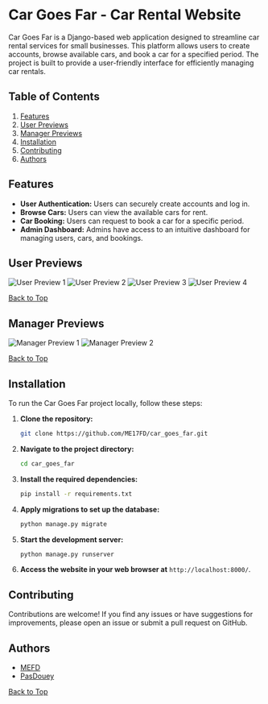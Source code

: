 # Car Goes Far - Car Rental Website

Car Goes Far is a Django-based web application designed to streamline car rental services for small businesses. This platform allows users to create accounts, browse available cars, and book a car for a specified period. The project is built to provide a user-friendly interface for efficiently managing car rentals.

## Table of Contents
1. [Features](#features)
2. [User Previews](#user-previews)
3. [Manager Previews](#manager-previews)
4. [Installation](#installation)
5. [Contributing](#contributing)
6. [Authors](#authors)


## Features
- **User Authentication:** Users can securely create accounts and log in.
- **Browse Cars:** Users can view the available cars for rent.
- **Car Booking:** Users can request to book a car for a specific period.
- **Admin Dashboard:** Admins have access to an intuitive dashboard for managing users, cars, and bookings.


## User Previews

![User Preview 1](https://github.com/user-attachments/assets/13b2b1f8-7252-47e4-adb6-ea80a728fcd4)
![User Preview 2](https://github.com/user-attachments/assets/13190caa-75a9-4a7a-a1fd-bd9728a994cb)
![User Preview 3](https://github.com/user-attachments/assets/3ec19381-b2e7-4a8f-ae3f-7e93171b7bf5)
![User Preview 4](https://github.com/user-attachments/assets/84f62f65-5259-4baf-8832-816258a332ad)

[Back to Top](#car-goes-far---car-rental-website)

## Manager Previews

![Manager Preview 1](https://github.com/user-attachments/assets/e949f6fd-e55d-4d07-ba36-96dd3c35593d)
![Manager Preview 2](https://github.com/user-attachments/assets/5657d197-ec0e-40d9-ac1d-9d91921a1a16)

[Back to Top](#car-goes-far---car-rental-website)

## Installation

To run the Car Goes Far project locally, follow these steps:

1. **Clone the repository:**
    ```bash
    git clone https://github.com/ME17FD/car_goes_far.git
    ```

2. **Navigate to the project directory:**
    ```bash
    cd car_goes_far
    ```

3. **Install the required dependencies:**
    ```bash
    pip install -r requirements.txt
    ```

4. **Apply migrations to set up the database:**
    ```bash
    python manage.py migrate
    ```

5. **Start the development server:**
    ```bash
    python manage.py runserver
    ```

6. **Access the website in your web browser at** `http://localhost:8000/`.


## Contributing

Contributions are welcome! If you find any issues or have suggestions for improvements, please open an issue or submit a pull request on GitHub.


## Authors

- [MEFD](https://github.com/ME17FD)
- [PasDouey](https://github.com/PasDouey)

[Back to Top](#car-goes-far---car-rental-website)
